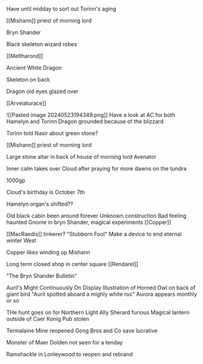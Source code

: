 Have until midday to sort out Torinn's aging

[[Mishann]] priest of morning lord

Bryn Shander

Black skeleton wizard robes

[[Meltharond]]

Ancient White Dragon

Skeleton on back

Dragon old eyes glazed over

[[Arveiaturace]]

![[Pasted image 20240523194349.png]]
Have a look at AC for both Hamelyn and Torinn
Dragon grounded because of the blizzard


Torinn told Nasir about green stone?

[[Mishann]] priest of morning lord

Large stone altar in back of house of morning lord
Avenator

Inner calm takes over Cloud after praying for more dawns on the tundra

1000gp 

Cloud's birthday is October 7th

Hamelyn organ's shifted??

Old black cabin been around forever
	Unknown construction
	Bad feeling haunted
	Gnome in bryn Shander, magical experiments
	[[Copper]]

[[MacRaedis]] tinkerer?
"Stubborn Fool"
Make a device to end eternal winter
West

Copper likes winding up Mishann



Long term closed shop in center square
[[Rendarel]]

"The Bryn Shander Bulletin"

Auril's Might Continuously On Display
Illustration of Horned Owl on back of giant bird
"Auril spotted aboard a mighly white roc"
Aurora appears monthly or so

THe hunt goes on for Northern Light
Ally Sherard furious
Magical lantern outside of Caer Konig Pub stolen

Termalaine Mine reopened Gong Bros and Co save lucrative 

Monster of Maer Dolden not seen for a tenday

Ramshackle in Lonleywood to reopen and rebrand






